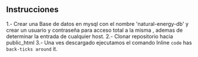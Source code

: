 

## Instrucciones
  1.- Crear una Base de datos en mysql con el nombre 'natural-energy-db' y crear un usuario y contraseña para acceso  total a la misma , ademas de determinar la entrada de cualquier host.
   2.- Clonar repositorio hacia public_html
   3.- Una ves descargado ejecutamos el comando Inline `code` has `back-ticks around` it.
